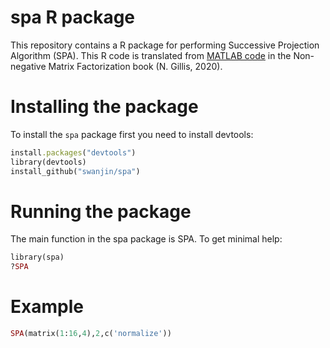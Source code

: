 # spa R package
This repository contains a R package for performing Successive Projection Algorithm (SPA). 
This R code is translated from [MATLAB code](https://gitlab.com/ngillis/nmfbook/-/blob/master/algorithms/separable%20NMF/SPA/SPA.m) in the Non-negative Matrix Factorization book (N. Gillis, 2020).

# Installing the package
To install the `spa` package first you need to install devtools:

```ruby
install.packages("devtools")
library(devtools)
install_github("swanjin/spa")
```

# Running the package

The main function in the spa package is SPA. To get minimal help:

```ruby
library(spa)
?SPA
```

# Example

```ruby
SPA(matrix(1:16,4),2,c('normalize'))
```
